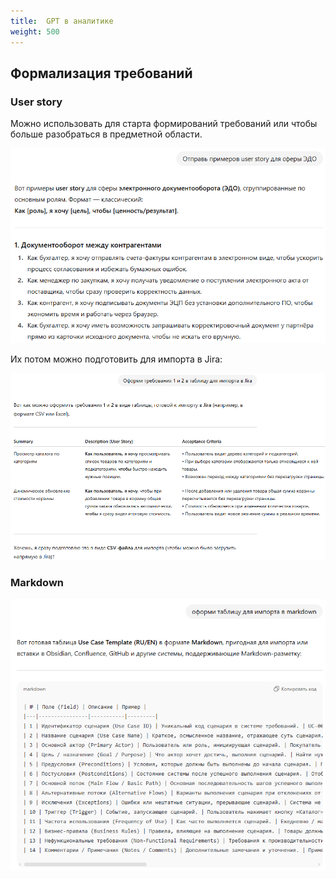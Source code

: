 ```yaml
---
title:  GPT в аналитике
weight: 500
---
```


## Формализация требований
### User story

Можно использовать для старта формирований требований или чтобы больше разобраться в предметной области.

![alt text](image.png)

Их потом можно подготовить для импорта в Jira:

![alt text](image-1.png)

### Markdown
![alt text](image-2.png)